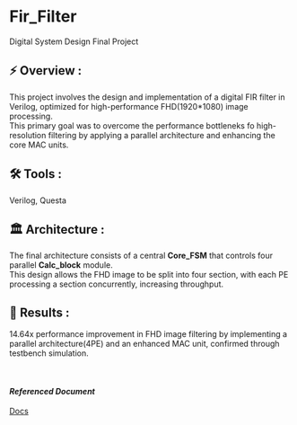 # Fir_Filter
Digital System Design Final Project

## **⚡ Overview :** 
This project involves the design and implementation of a digital FIR filter in Verilog, optimized for high-performance FHD(1920*1080) image processing. <br>
This primary goal was to overcome the performance bottleneks fo high-resolution filtering by applying a parallel architecture and enhancing the core MAC units.

## **🛠 Tools :** 
Verilog, Questa

## **🏛️ Architecture :**
The final architecture consists of a central **Core_FSM** that controls four parallel **Calc_block** module. <br>
This design allows the FHD image to be split into four section, with each PE processing a section concurrently, increasing throughput.

## **📜 Results :** 
14.64x performance improvement in FHD image filtering by implementing a parallel architecture(4PE) and an enhanced MAC unit, confirmed through testbench simulation.

<br>

#### *Referenced Document*
[Docs](https://github.com/J-HanRyang/Fir_Filter/tree/main/Docs)
